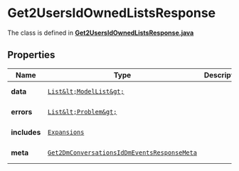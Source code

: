 

# Get2UsersIdOwnedListsResponse

The class is defined in **[Get2UsersIdOwnedListsResponse.java](../../src/main/java/example/micronaut/model/Get2UsersIdOwnedListsResponse.java)**

## Properties

Name | Type | Description | Notes
------------ | ------------- | ------------- | -------------
**data** | [`List&lt;ModelList&gt;`](ModelList.md) |  |  [optional property]
**errors** | [`List&lt;Problem&gt;`](Problem.md) |  |  [optional property]
**includes** | [`Expansions`](Expansions.md) |  |  [optional property]
**meta** | [`Get2DmConversationsIdDmEventsResponseMeta`](Get2DmConversationsIdDmEventsResponseMeta.md) |  |  [optional property]






